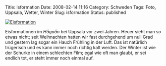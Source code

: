 Title: Isformation
Date: 2008-02-14 11:16
Category: Schweden
Tags: Foto, Uppsala, Wetter, Winter
Slug: isformation
Status: published

[![Eisformation](/pic/issvamp_s.jpg "Eisformation")](/pic/issvamps_l.jpg)

Eisformationen im *Hågaån* bei Uppsala vor zwei Jahren. Heuer sieht man
so etwas nicht; seit Weihnachten hatten wir fast durchgehend um null
Grad und gestern lag sogar ein Hauch Frühling in der Luft. Das ist
natürlich trügerisch und es kann immer noch richtig kalt werden. Der
Winter ist wie der Schurke in einem schlechten Film; egal wie oft man
glaubt, er sei endlich tot, er steht immer noch einmal auf.

